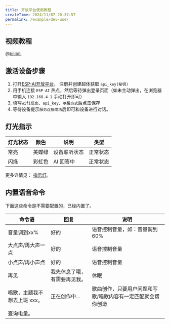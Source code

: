```yaml
---
title: 开放平台使用教程
createTime: 2024/11/07 20:37:57
permalink: /example/dev-use/
---
```


## 视频教程 
@[bilibili](BV1pamzY3Etq)


## 激活设备步骤

1. 打开[ESP-AI开放平台](https://dev.espai.fun/)， 注册并创建超体获取 `api_key(秘钥)`
2. 用手机连接 `ESP-AI` 热点，然后等待弹出登录页面（如未主动弹出，在浏览器中输入 `192.168.4.1` 手动打开即可）
3. 填写`wifi信息`、`api_key`、`唤醒方式`后点击保存
4. 等待设备提示`服务连接成功`后即可和设备进行对话。

## 灯光指示

| 灯光状态 | 颜色   | 说明         | 类型     |
| -------- | ------ | ------------ | -------- |
| 常亮     | 美蝶绿 | 设备聆听状态 | 正常状态 |
| 闪烁     | 彩虹色 | AI 回答中    | 正常状态 |


更多详情见： [指示灯](/example/led/)。


## 内置语音命令

下面这些命令是不需要配置的，已经内置了。

| 命令语                       | 回复                         | 说明                                                        |
| ---------------------------- | ---------------------------- | ----------------------------------------------------------- |
| 音量调到xx%                  | 好的                         | 语音控制音量，如：音量调到 60%                              |
| 大点声/再大声一点            | 好的                         | 语音控制音量                                                |
| 小点声/再小声点              | 好的                         | 语音控制音量                                                |
| 再见                         | 我先休息了哦，有需要再见我。 | 休眠                                                        |
| 唱歌，主题我不想去上班 xxx。 | 正在创作中...                | 歌曲创作，只要用户问题和写歌/唱歌内容有一定匹配就会帮你创造 |
| 查询电量。                   |                              |                                                             |

